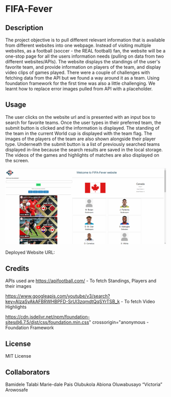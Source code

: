 # FIFA-Fever

## Description
The project objective is to pull different relevant information that is available from different websites into one webpage. Instead of visiting multiple websites, as a football (soccer - the REAL football) fan, the website will be a one-stop page for all the users information needs (pulling on data from two different websites/APIs). The website displays the standings of the user's favorite team, and provide information on players of the team, and display video clips of games played.
There were a couple of challenges with fetching data from the API but we found a way around it as a team. Using foundation framework for the first time was also a little challenging. We learnt how to replace error images pulled from API with a placeholder.

## Usage
The user clicks on the website url and is presented with an input box to search for favorite teams. Once the user types in their preferred team, the submit button is clicked and the information is displayed. The standing of the team in the current World cup is displayed with the team flag. The images of the players of the team are also shown alongside their player type. Underneath the submit button is a list of previously searched teams displayed in-line because the search results are saved in the local storage. The videos of the games and highlights of matches are also displayed on the screen.

![alt text](./assets/images/Screenshot%202022-12-07%20173946.png)

Deployed Website URL: 

## Credits
APIs used are
https://apifootball.com/ - To fetch Standings, Players and their images

https://www.googleapis.com/youtube/v3/search?key=AIzaSyAkAFBRWHBPFD-SrUl3zqmdtQqSYrTSB_k    - To fetch Video Highlights

https://cdn.jsdelivr.net/npm/foundation-sites@6.7.5/dist/css/foundation.min.css" crossorigin="anonymous - Foundation Framework

## License
MIT License

## Collaborators
Bamidele Talabi 
Marie-dale Pais 
Olubukola Abiona
Oluwabusayo “Victoria” Arowosafe
